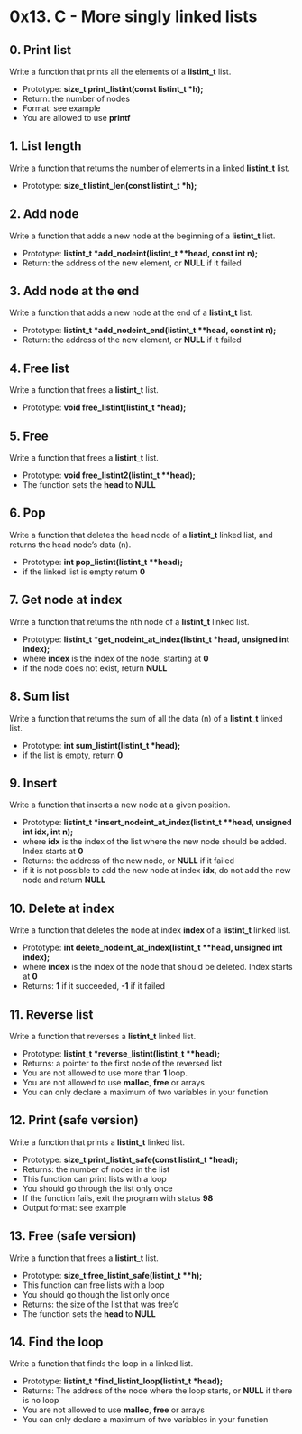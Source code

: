 # 0x13. C - More singly linked lists


## 0. Print list

Write a function that prints all the elements of a **listint_t** list.

- Prototype: **size_t print_listint(const listint_t \*h);**
- Return: the number of nodes
- Format: see example
- You are allowed to use **printf**


## 1. List length

Write a function that returns the number of elements in a linked **listint_t** list.

- Prototype: **size_t listint_len(const listint_t \*h);**


## 2. Add node

Write a function that adds a new node at the beginning of a **listint_t** list.

- Prototype: **listint_t \*add_nodeint(listint_t \*\*head, const int n);**
- Return: the address of the new element, or **NULL** if it failed


## 3. Add node at the end

Write a function that adds a new node at the end of a **listint_t** list.

- Prototype: **listint_t \*add_nodeint_end(listint_t \*\*head, const int n);**
- Return: the address of the new element, or **NULL** if it failed


## 4. Free list

Write a function that frees a **listint_t** list.

- Prototype: **void free_listint(listint_t \*head);**


## 5. Free

Write a function that frees a **listint_t** list.

- Prototype: **void free_listint2(listint_t \*\*head);**
- The function sets the **head** to **NULL**


## 6. Pop

Write a function that deletes the head node of a **listint_t** linked list, and returns the head node’s data (n).

- Prototype: **int pop_listint(listint_t \*\*head);**
- if the linked list is empty return **0**


## 7. Get node at index

Write a function that returns the nth node of a **listint_t** linked list.

- Prototype: **listint_t \*get_nodeint_at_index(listint_t \*head, unsigned int index);**
- where **index** is the index of the node, starting at **0**
- if the node does not exist, return **NULL**


## 8. Sum list

Write a function that returns the sum of all the data (n) of a **listint_t** linked list.

- Prototype: **int sum_listint(listint_t \*head);**
- if the list is empty, return **0**


## 9. Insert

Write a function that inserts a new node at a given position.

- Prototype: **listint_t \*insert_nodeint_at_index(listint_t \*\*head, unsigned int idx, int n);**
- where **idx** is the index of the list where the new node should be added. Index starts at **0**
- Returns: the address of the new node, or **NULL** if it failed
- if it is not possible to add the new node at index **idx**, do not add the new node and return **NULL**


## 10. Delete at index

Write a function that deletes the node at index **index** of a **listint_t** linked list.

- Prototype: **int delete_nodeint_at_index(listint_t \*\*head, unsigned int index);**
- where **index** is the index of the node that should be deleted. Index starts at **0**
- Returns: **1** if it succeeded, **-1** if it failed


## 11. Reverse list

Write a function that reverses a **listint_t** linked list.

- Prototype: **listint_t \*reverse_listint(listint_t \*\*head);**
- Returns: a pointer to the first node of the reversed list
- You are not allowed to use more than **1** loop.
- You are not allowed to use **malloc**, **free** or arrays
- You can only declare a maximum of two variables in your function


## 12. Print (safe version)

Write a function that prints a **listint_t** linked list.

- Prototype: **size_t print_listint_safe(const listint_t \*head);**
- Returns: the number of nodes in the list
- This function can print lists with a loop
- You should go through the list only once
- If the function fails, exit the program with status **98**
- Output format: see example


## 13. Free (safe version)

Write a function that frees a **listint_t** list.

- Prototype: **size_t free_listint_safe(listint_t \*\*h);**
- This function can free lists with a loop
- You should go though the list only once
- Returns: the size of the list that was free’d
- The function sets the **head** to **NULL**


## 14. Find the loop

Write a function that finds the loop in a linked list.

- Prototype: **listint_t \*find_listint_loop(listint_t \*head);**
- Returns: The address of the node where the loop starts, or **NULL** if there is no loop
- You are not allowed to use **malloc**, **free** or arrays
- You can only declare a maximum of two variables in your function

